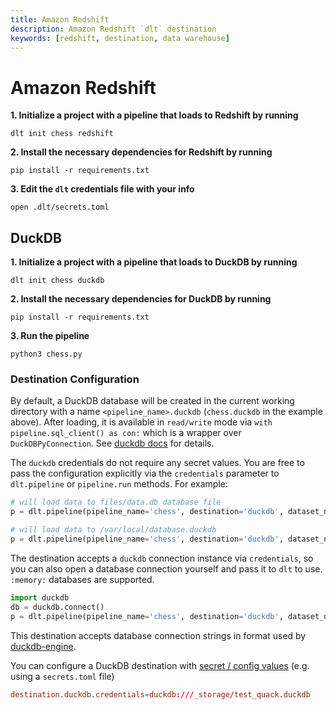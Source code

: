```yaml
---
title: Amazon Redshift
description: Amazon Redshift `dlt` destination
keywords: [redshift, destination, data warehouse]
---
```


# Amazon Redshift

**1. Initialize a project with a pipeline that loads to Redshift by running**
```
dlt init chess redshift
```

**2. Install the necessary dependencies for Redshift by running**
```
pip install -r requirements.txt
```

**3. Edit the `dlt` credentials file with your info**
```
open .dlt/secrets.toml
```

## DuckDB

**1. Initialize a project with a pipeline that loads to DuckDB by running**
```
dlt init chess duckdb
```

**2. Install the necessary dependencies for DuckDB by running**
```
pip install -r requirements.txt
```

**3. Run the pipeline**
```
python3 chess.py
```

### Destination Configuration

By default, a DuckDB database will be created in the current working directory with a name `<pipeline_name>.duckdb` (`chess.duckdb` in the example above). After loading, it is available in `read/write` mode via `with pipeline.sql_client() as con:` which is a wrapper over `DuckDBPyConnection`. See [duckdb docs](https://duckdb.org/docs/api/python/overview#persistent-storage) for details.

The `duckdb` credentials do not require any secret values. You are free to pass the configuration explicitly via the `credentials` parameter to `dlt.pipeline` or `pipeline.run` methods. For example:
```python
# will load data to files/data.db database file
p = dlt.pipeline(pipeline_name='chess', destination='duckdb', dataset_name='chess_data', full_refresh=False, credentials="files/data.db")

# will load data to /var/local/database.duckdb
p = dlt.pipeline(pipeline_name='chess', destination='duckdb', dataset_name='chess_data', full_refresh=False, credentials="/var/local/database.duckdb")
```

The destination accepts a `duckdb` connection instance via `credentials`, so you can also open a database connection yourself and pass it to `dlt` to use. `:memory:` databases are supported.
```python
import duckdb
db = duckdb.connect()
p = dlt.pipeline(pipeline_name='chess', destination='duckdb', dataset_name='chess_data', full_refresh=False, credentials=db)
```

This destination accepts database connection strings in format used by [duckdb-engine](https://github.com/Mause/duckdb_engine#configuration).

You can configure a DuckDB destination with [secret / config values](./customization/credentials.md) (e.g. using a `secrets.toml` file)
```toml
destination.duckdb.credentials=duckdb:///_storage/test_quack.duckdb
```